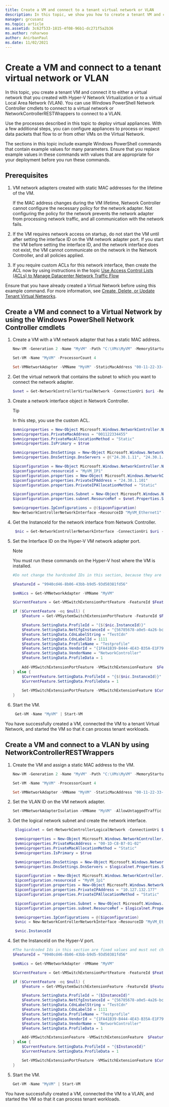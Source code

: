 ```yaml
---
title: Create a VM and connect to a tenant virtual network or VLAN
description: In this topic, we show you how to create a tenant VM and connect it to either a virtual network that you created with Hyper-V Network Virtualization or to a virtual Local Area Network (VLAN).
manager: grcusanz
ms.topic: article
ms.assetid: 3c62f533-1815-4f08-96b1-dc271f5a2b36
ms.author: roharwoo
author: AnirbanPaul
ms.date: 11/02/2021
---
```

# Create a VM and connect to a tenant virtual network or VLAN

In this topic, you create a tenant VM and connect it to either a virtual network that you created with Hyper-V Network Virtualization or to a virtual Local Area Network (VLAN). You can use Windows PowerShell Network Controller cmdlets to connect to a virtual network or NetworkControllerRESTWrappers to connect to a VLAN.

Use the processes described in this topic to deploy virtual appliances. With a few additional steps, you can configure appliances to process or inspect data packets that flow to or from other VMs on the Virtual Network.

The sections in this topic include example Windows PowerShell commands that contain example values for many parameters. Ensure that you replace example values in these commands with values that are appropriate for your deployment before you run these commands.

## Prerequisites

1. VM network adapters created with static MAC addresses for the lifetime of the VM.<p>If the MAC address changes during the VM lifetime, Network Controller cannot configure the necessary policy for the network adapter. Not configuring the policy for the network prevents the network adapter from processing network traffic, and all communication with the network fails.

2. If the VM requires network access on startup, do not start the VM until after setting the interface ID on the VM network adapter port. If you start the VM before setting the interface ID, and the network interface does not exist, the VM cannot communicate on the network in the Network Controller, and all policies applied.

3. If you require custom ACLs for this network interface, then create the ACL now by using instructions in the topic [Use Access Control Lists (ACLs) to Manage Datacenter Network Traffic Flow](/azure/azure-local/manage/use-datacenter-firewall-powershell?context=/windows-server/context/windows-server-edge-networking)

Ensure that you have already created a Virtual Network before using this example command. For more information, see [Create, Delete, or Update Tenant Virtual Networks](./create,-delete,-or-update-tenant-virtual-networks.md).

## Create a VM and connect to a Virtual Network by using the Windows PowerShell Network Controller cmdlets

1. Create a VM with a VM network adapter that has a static MAC address.

   ```PowerShell
   New-VM -Generation 2 -Name "MyVM" -Path "C:\VMs\MyVM" -MemoryStartupBytes 4GB -VHDPath "C:\VMs\MyVM\Virtual Hard Disks\WindowsServer2016.vhdx" -SwitchName "SDNvSwitch"

   Set-VM -Name "MyVM" -ProcessorCount 4

   Set-VMNetworkAdapter -VMName "MyVM" -StaticMacAddress "00-11-22-33-44-55"
   ```

2. Get the virtual network that contains the subnet to which you want to connect the network adapter.

   ```Powershell
   $vnet = Get-NetworkControllerVirtualNetwork -ConnectionUri $uri -ResourceId "Contoso_WebTier"
   ```

3. Create a network interface object in Network Controller.

   >[!TIP]
   >In this step, you use the custom ACL.

   ```PowerShell
   $vmnicproperties = New-Object Microsoft.Windows.NetworkController.NetworkInterfaceProperties
   $vmnicproperties.PrivateMacAddress = "001122334455"
   $vmnicproperties.PrivateMacAllocationMethod = "Static"
   $vmnicproperties.IsPrimary = $true

   $vmnicproperties.DnsSettings = New-Object Microsoft.Windows.NetworkController.NetworkInterfaceDnsSettings
   $vmnicproperties.DnsSettings.DnsServers = @("24.30.1.11", "24.30.1.12")

   $ipconfiguration = New-Object Microsoft.Windows.NetworkController.NetworkInterfaceIpConfiguration
   $ipconfiguration.resourceid = "MyVM_IP1"
   $ipconfiguration.properties = New-Object Microsoft.Windows.NetworkController.NetworkInterfaceIpConfigurationProperties
   $ipconfiguration.properties.PrivateIPAddress = "24.30.1.101"
   $ipconfiguration.properties.PrivateIPAllocationMethod = "Static"

   $ipconfiguration.properties.Subnet = New-Object Microsoft.Windows.NetworkController.Subnet
   $ipconfiguration.properties.subnet.ResourceRef = $vnet.Properties.Subnets[0].ResourceRef

   $vmnicproperties.IpConfigurations = @($ipconfiguration)
   New-NetworkControllerNetworkInterface –ResourceID "MyVM_Ethernet1" –Properties $vmnicproperties –ConnectionUri $uri
   ```

4. Get the InstanceId for the network interface from Network Controller.

   ```PowerShell
    $nic = Get-NetworkControllerNetworkInterface -ConnectionUri $uri -ResourceId "MyVM_Ethernet1"
   ```

5. Set the Interface ID on the Hyper-V VM network adapter port.

   >[!NOTE]
   >You must run these commands on the Hyper-V host where the VM is installed.

   ```PowerShell
   #Do not change the hardcoded IDs in this section, because they are fixed values and must not change.

   $FeatureId = "9940cd46-8b06-43bb-b9d5-93d50381fd56"

   $vmNics = Get-VMNetworkAdapter -VMName "MyVM"

   $CurrentFeature = Get-VMSwitchExtensionPortFeature -FeatureId $FeatureId -VMNetworkAdapter $vmNics

   if ($CurrentFeature -eq $null) {
       $Feature = Get-VMSystemSwitchExtensionPortFeature -FeatureId $FeatureId

       $Feature.SettingData.ProfileId = "{$($nic.InstanceId)}"
       $Feature.SettingData.NetCfgInstanceId = "{56785678-a0e5-4a26-bc9b-c0cba27311a3}"
       $Feature.SettingData.CdnLabelString = "TestCdn"
       $Feature.SettingData.CdnLabelId = 1111
       $Feature.SettingData.ProfileName = "Testprofile"
       $Feature.SettingData.VendorId = "{1FA41B39-B444-4E43-B35A-E1F7985FD548}"
       $Feature.SettingData.VendorName = "NetworkController"
       $Feature.SettingData.ProfileData = 1
    
       Add-VMSwitchExtensionPortFeature -VMSwitchExtensionFeature  $Feature -VMNetworkAdapter $vmNics
   } else {
       $CurrentFeature.SettingData.ProfileId = "{$($nic.InstanceId)}"
       $CurrentFeature.SettingData.ProfileData = 1
    
       Set-VMSwitchExtensionPortFeature -VMSwitchExtensionFeature $CurrentFeature  -VMNetworkAdapter $vmNics
   }
   ```

6. Start the VM.

   ```PowerShell
    Get-VM -Name "MyVM" | Start-VM
   ```

You have successfully created a VM, connected the VM to a tenant Virtual Network, and started the VM so that it can process tenant workloads.

## Create a VM and connect to a VLAN by using NetworkControllerRESTWrappers

1. Create the VM and assign a static MAC address to the VM.

   ```PowerShell
   New-VM -Generation 2 -Name "MyVM" -Path "C:\VMs\MyVM" -MemoryStartupBytes 4GB -VHDPath "C:\VMs\MyVM\Virtual Hard Disks\WindowsServer2016.vhdx" -SwitchName "SDNvSwitch"

   Set-VM -Name "MyVM" -ProcessorCount 4

   Set-VMNetworkAdapter -VMName "MyVM" -StaticMacAddress "00-11-22-33-44-55"
   ```

2. Set the VLAN ID on the VM network adapter.

   ```PowerShell
   Set-VMNetworkAdapterIsolation –VMName "MyVM" -AllowUntaggedTraffic $true -IsolationMode VLAN -DefaultIsolationId 123
   ```

3. Get the logical network subnet and create the network interface.

   ```PowerShell
    $logicalnet = Get-NetworkControllerLogicalNetwork -ConnectionUri $uri -ResourceId "00000000-2222-1111-9999-000000000002"

    $vmnicproperties = New-Object Microsoft.Windows.NetworkController.NetworkInterfaceProperties
    $vmnicproperties.PrivateMacAddress = "00-1D-C8-B7-01-02"
    $vmnicproperties.PrivateMacAllocationMethod = "Static"
    $vmnicproperties.IsPrimary = $true

    $vmnicproperties.DnsSettings = New-Object Microsoft.Windows.NetworkController.NetworkInterfaceDnsSettings
    $vmnicproperties.DnsSettings.DnsServers = $logicalnet.Properties.Subnets[0].DNSServers

    $ipconfiguration = New-Object Microsoft.Windows.NetworkController.NetworkInterfaceIpConfiguration
    $ipconfiguration.resourceid = "MyVM_Ip1"
    $ipconfiguration.properties = New-Object Microsoft.Windows.NetworkController.NetworkInterfaceIpConfigurationProperties
    $ipconfiguration.properties.PrivateIPAddress = "10.127.132.177"
    $ipconfiguration.properties.PrivateIPAllocationMethod = "Static"

    $ipconfiguration.properties.Subnet = New-Object Microsoft.Windows.NetworkController.Subnet
    $ipconfiguration.properties.subnet.ResourceRef = $logicalnet.Properties.Subnets[0].ResourceRef

    $vmnicproperties.IpConfigurations = @($ipconfiguration)
    $vnic = New-NetworkControllerNetworkInterface –ResourceID "MyVM_Ethernet1" –Properties $vmnicproperties –ConnectionUri $uri

    $vnic.InstanceId
   ```

4. Set the InstanceId on the Hyper-V port.

   ```PowerShell
   #The hardcoded Ids in this section are fixed values and must not change.
   $FeatureId = "9940cd46-8b06-43bb-b9d5-93d50381fd56"

   $vmNics = Get-VMNetworkAdapter -VMName "MyVM"

   $CurrentFeature = Get-VMSwitchExtensionPortFeature -FeatureId $FeatureId -VMNetworkAdapter $vmNics

   if ($CurrentFeature -eq $null) {
       $Feature = Get-VMSystemSwitchExtensionFeature -FeatureId $FeatureId

       $Feature.SettingData.ProfileId = "{$InstanceId}"
       $Feature.SettingData.NetCfgInstanceId = "{56785678-a0e5-4a26-bc9b-c0cba27311a3}"
       $Feature.SettingData.CdnLabelString = "TestCdn"
       $Feature.SettingData.CdnLabelId = 1111
       $Feature.SettingData.ProfileName = "Testprofile"
       $Feature.SettingData.VendorId = "{1FA41B39-B444-4E43-B35A-E1F7985FD548}"
       $Feature.SettingData.VendorName = "NetworkController"
       $Feature.SettingData.ProfileData = 1

       Add-VMSwitchExtensionFeature -VMSwitchExtensionFeature  $Feature -VMNetworkAdapter $vmNics
   } else {
       $CurrentFeature.SettingData.ProfileId = "{$InstanceId}"
       $CurrentFeature.SettingData.ProfileData = 1

       Set-VMSwitchExtensionPortFeature -VMSwitchExtensionFeature $CurrentFeature  -VMNetworkAdapter $vmNics
   }
   ```

5. Start the VM.

   ```PowerShell
   Get-VM -Name "MyVM" | Start-VM
   ```

You have successfully created a VM, connected the VM to a VLAN, and started the VM so that it can process tenant workloads.
